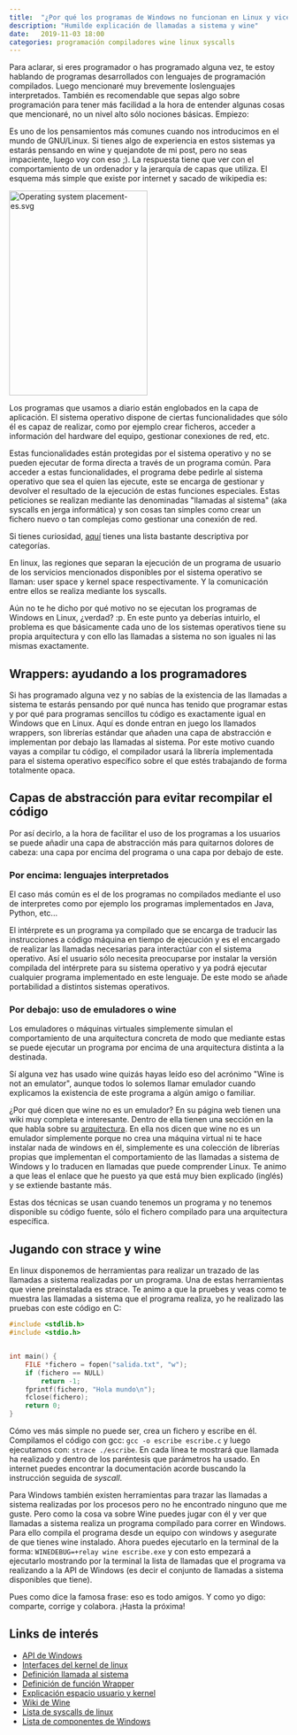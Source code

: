 ```yaml
---
title:  "¿Por qué los programas de Windows no funcionan en Linux y viceversa?"
description: "Humilde explicación de llamadas a sistema y wine"
date:   2019-11-03 18:00
categories: programación compiladores wine linux syscalls
---
```

Para aclarar, si eres programador o has programado alguna vez, te estoy hablando de
programas desarrollados con lenguajes de programación compilados. Luego mencionaré muy
brevemente loslenguajes interpretados. También es recomendable que sepas algo sobre
programación para tener más facilidad a la hora de entender algunas cosas que mencionaré,
no un nivel alto sólo nociones básicas. Empiezo:

Es uno de los pensamientos más comunes cuando nos introducimos en el mundo de GNU/Linux.
Si tienes algo de experiencia en estos sistemas ya estarás pensando en wine y quejandote
de mi post, pero no seas impaciente, luego voy con eso ;). La respuesta tiene que ver con
el comportamiento de un ordenador y la jerarquía de capas que utiliza. El esquema más
simple que existe por internet y sacado de wikipedia es:

<img src="https://upload.wikimedia.org/wikipedia/commons/d/dc/Operating_system_placement-es.svg" 
alt="Operating system placement-es.svg" width="250" height="370">

Los programas que usamos a diario están englobados en la capa de aplicación. El sistema
operativo dispone de ciertas funcionalidades que sólo él es capaz de realizar, como por
ejemplo crear ficheros, acceder a información del hardware del equipo, gestionar 
conexiones de red, etc.

Estas funcionalidades están protegidas por el sistema operativo y no se pueden ejecutar
de forma directa a través de un programa común. Para acceder a estas funcionalidades, el
programa debe pedirle al sistema operativo que sea el quien las ejecute, este se encarga
de gestionar y devolver el resultado de la ejecución de estas funciones especiales. Estas
peticiones se realizan mediante las denominadas "llamadas al sistema" (aka syscalls en
jerga informática) y son cosas tan simples como crear un fichero nuevo o tan complejas
como gestionar una conexión de red. 

Si tienes curiosidad, [aquí](https://en.wikipedia.org/wiki/System_call#Categories_of_system_calls)
tienes una lista bastante descriptiva por categorías.

En linux, las regiones que separan la ejecución de un programa de usuario de los 
servicios mencionados disponibles por el sistema operativo se llaman: user space y kernel
space respectivamente. Y la comunicación entre ellos se realiza mediante los syscalls.

Aún no te he dicho por qué motivo no se ejecutan los programas de Windows en Linux,
¿verdad? :p. En este punto ya deberías intuirlo, el problema es que básicamente cada uno
de los sistemas operativos tiene su propia arquitectura y con ello las llamadas a sistema
no son iguales ni las mismas exactamente.

## Wrappers: ayudando a los programadores

Si has programado alguna vez y no sabías de la existencia de las llamadas a sistema te
estarás pensando por qué nunca has tenido que programar estas y por qué para programas
sencillos tu código es exactamente igual en Windows que en Linux. Aquí es donde entran en
juego los llamados wrappers, son librerías estándar que añaden una capa de abstracción e
implementan por debajo las llamadas al sistema. Por este motivo cuando vayas a compilar
tu código, el compilador usará la librería implementada para el sistema
operativo específico sobre el que estés trabajando de forma totalmente opaca.

## Capas de abstracción para evitar recompilar el código

Por así decirlo, a la hora de facilitar el uso de los programas a los usuarios se puede
añadir una capa de abstracción más para quitarnos dolores de cabeza: una capa por encima
del programa o una capa por debajo de este.

### Por encima: lenguajes interpretados

El caso más común es el de los programas no compilados mediante el uso de interpretes
como por ejemplo los programas implementados en Java, Python, etc...

El intérprete es un programa ya compilado que se encarga de traducir las instrucciones
a código máquina en tiempo de ejecución y es el encargado de realizar las llamadas
necesarias para interactúar con el sistema operativo. Así el usuario sólo necesita
preocuparse por instalar la versión compilada del intérprete para su sistema operativo
y ya podrá ejecutar cualquier programa implementado en este lenguaje. De este modo se
añade portabilidad a distintos sistemas operativos.

### Por debajo: uso de emuladores o wine

Los emuladores o máquinas virtuales simplemente simulan el comportamiento de una 
arquitectura concreta de modo que mediante estas se puede ejecutar un programa por encima
de una arquitectura distinta a la destinada.

Sí alguna vez has usado wine quizás hayas leído eso del acrónimo "Wine is not an
emulator", aunque todos lo solemos llamar emulador cuando explicamos la existencia de
este programa a algún amigo o familiar. 

¿Por qué dicen que wine no es un emulador? En su página web tienen una wiki muy completa
e interesante. Dentro de ella tienen una sección en la que habla sobre su [arquitectura](https://wiki.winehq.org/Wine_Developer%27s_Guide/Architecture_Overview).
En ella nos dicen que wine no es un emulador simplemente porque no crea una máquina 
virtual ni te hace instalar nada de windows en él, simplemente es una colección de 
librerías propias que implementan el comportamiento de las llamadas a sistema de Windows
y lo traducen en llamadas que puede comprender Linux. Te animo a que leas el enlace que
he puesto ya que está muy bien explicado (inglés) y se extiende bastante más.

Estas dos técnicas se usan cuando tenemos un programa y no tenemos disponible su código
fuente, sólo el fichero compilado para una arquitectura específica.

## Jugando con strace y wine

En linux disponemos de herramientas para realizar un trazado de las llamadas a sistema
realizadas por un programa. Una de estas herramientas que viene preinstalada es strace.
Te animo a que la pruebes y veas como te muestra las llamadas a sistema que el programa
realiza, yo he realizado las pruebas con este código en C:
```c
#include <stdlib.h>
#include <stdio.h>


int main() {
    FILE *fichero = fopen("salida.txt", "w");
    if (fichero == NULL)
        return -1;
    fprintf(fichero, "Hola mundo\n");
    fclose(fichero);
    return 0;
}

```
Cómo ves más simple no puede ser, crea un fichero y escribe en él. Compilamos el código
con gcc: `gcc -o escribe escribe.c` y luego ejecutamos con: `strace ./escribe`. En cada
línea te mostrará que llamada ha realizado y dentro de los paréntesis que parámetros ha
usado. En internet puedes encontrar la documentación acorde buscando la instrucción
seguida de *syscall*.

Para Windows también existen herramientas para trazar las llamadas a sistema realizadas
por los procesos pero no he encontrado ninguno que me guste. Pero como la cosa va sobre
Wine puedes jugar con él y ver que llamadas a sistema realiza un programa compilado para
correr en Windows. Para ello compila el programa desde un equipo con windows y asegurate
de que tienes wine instalado. Ahora puedes ejecutarlo en la terminal de la forma: 
`WINEDEBUG=+relay wine escribe.exe` y con esto empezará a ejecutarlo mostrando por la
terminal la lista de llamadas que el programa va realizando a la API de Windows (es decir el conjunto de llamadas a sistema disponibles que tiene).

Pues como dice la famosa frase: eso es todo amigos. Y como yo digo: comparte, corrige y
colabora. ¡Hasta la próxima!

## Links de interés

* [API de Windows](https://en.wikipedia.org/wiki/Windows_API)
* [Interfaces del kernel de linux](https://en.wikipedia.org/wiki/Linux_kernel_interfaces)
* [Definición llamada al sistema](https://en.wikipedia.org/wiki/System_call)
* [Definición de función Wrapper](https://en.wikipedia.org/wiki/Wrapper_function)
* [Explicación espacio usuario y kernel](http://www.linfo.org/kernel_space.html)
* [Wiki de Wine](https://wiki.winehq.org/Main_Page)
* [Lista de syscalls de linux](http://man7.org/linux/man-pages/man2/syscalls.2.html)
* [Lista de componentes de Windows](https://en.wikipedia.org/wiki/List_of_Microsoft_Windows_components)
